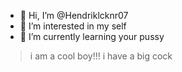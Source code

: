 - 👋 Hi, I’m @Hendriklcknr07
- 👀 I’m interested in my self
- 🌱 I’m currently learning your pussy

<!---
Hendriklcknr07/Hendriklcknr07 is a ✨ special ✨ repository because its `README.md` (this file) appears on your GitHub profile.
You can click the Preview link to take a look at your changes.
--->
> i am a cool boy!!!
> i have a big cock

